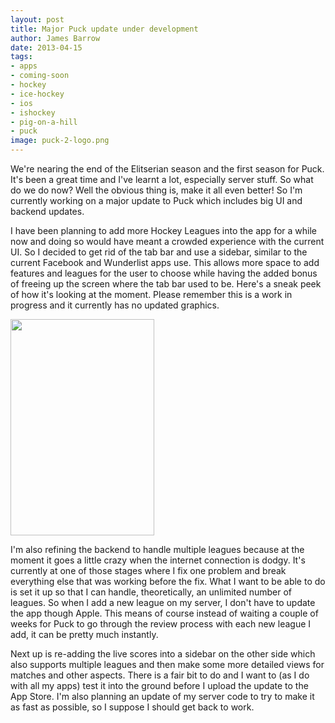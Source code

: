 ```yaml
---
layout: post
title: Major Puck update under development
author: James Barrow
date: 2013-04-15
tags:
- apps
- coming-soon
- hockey
- ice-hockey
- ios
- ishockey
- pig-on-a-hill
- puck
image: puck-2-logo.png
---
```


We're nearing the end of the Elitserian season and the first season for Puck. It's been a great time and I've learnt a lot, especially server stuff. So what do we do now? Well the obvious thing is, make it all even better! So I'm currently working on a major update to Puck which includes big UI and backend updates.

I have been planning to add more Hockey Leagues into the app for a while now and doing so would have meant a crowded experience with the current UI. So I decided to get rid of the tab bar and use a sidebar, similar to the current Facebook and Wunderlist apps use. This allows more space to add features and leagues for the user to choose while having the added bonus of freeing up the screen where the tab bar used to be. Here's a sneak peek of how it's looking at the moment. Please remember this is a work in progress and it currently has no updated graphics.

<!-- READMORE -->

<img src="/images/puck/Puck-New-UI-3.png" width="230" height="346"/>

I'm also refining the backend to handle multiple leagues because at the moment it goes a little crazy when the internet connection is dodgy. It's currently at one of those stages where I fix one problem and break everything else that was working before the fix. What I want to be able to do is set it up so that I can handle, theoretically, an unlimited number of leagues. So when I add a new league on my server, I don't have to update the app though Apple. This means of course instead of waiting a couple of weeks for Puck to go through the review process with each new league I add, it can be pretty much instantly.

Next up is re-adding the live scores into a sidebar on the other side which also supports multiple leagues and then make some more detailed views for matches and other aspects. There is a fair bit to do and I want to (as I do with all my apps) test it into the ground before I upload the update to the App Store. I'm also planning an update of my server code to try to make it as fast as possible, so I suppose I should get back to work.
